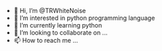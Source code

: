 - 👋 Hi, I’m @TRWhiteNoise
- 👀 I’m interested in python programming language
- 🌱 I’m currently learning python
- 💞️ I’m looking to collaborate on ...
- 📫 How to reach me ...

<!---
TRWhiteNoise/TRWhiteNoise is a ✨ special ✨ repository because its `README.md` (this file) appears on your GitHub profile.
You can click the Preview link to take a look at your changes.
--->
